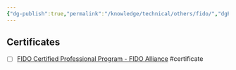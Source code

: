 ```yaml
---
{"dg-publish":true,"permalink":"/knowledge/technical/others/fido/","dgPassFrontmatter":true}
---
```



## Certificates
- [ ] [FIDO Certified Professional Program - FIDO Alliance](https://fidoalliance.org/fido-certified-professional-program/) #certificate
